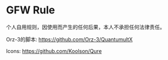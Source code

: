 # GFW Rule
个人自用规则，因使用而产生的任何后果，本人不承担任何法律责任。

Orz-3的脚本:
https://github.com/Orz-3/QuantumultX

Icons:
https://github.com/Koolson/Qure
